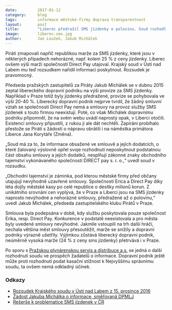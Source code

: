 ```yaml
---
date:         2017-01-12
category:     blog
tags:         informace městské-firmy doprava transparentnost 
layout:       post
title:        "Liberec předražil SMS jízdenky o polovinu. Soud rozhodl, že smlouvu tajit nesmí" 
image:        liberec-sms.jpg
author:       Jan Loužek, Jakub Michálek
---
```


Piráti zmapovali napříč republikou marže za SMS jízdenky, které jsou v některých případech nehorázné, např. kolem 25 % z ceny jízdenky. Liberec ovšem výši marži společnosti Direct Pay utajoval. Krajský soud v Ústí nad Labem mu teď rozsudkem nařídil informaci poskytnout. Rozsudek je pravomocný.

Předseda pražských zastupitelů za Piráty Jakub Michálek se v dubnu 2015 zeptal libereckého dopravní podniku na výši provize za SMS jízdenky. Například v Praze totiž byly jízdenky předražené, provize se pohybovala ve výši 20-40 %. Liberecký dopravní podnik nejprve tvrdil, že žádný smluvní vztah se společností Direct Pay nemá a smlouvy na provoz služby SMS jízdenek s touto firmou neexistují. Poté, co však Michálek dopravnímu podniku připomněl, že na svém webu uvádí naprostý opak, v Liberci otočili. Existenci smlouvy připustili, z rukou ji ale dát nechtěli. Zapírání probíhalo  přestože se Piráti s žádostí o nápravu obrátili i na náměstka primátora Liberce Jana Korytáře (Změna).

„Soud má za to, že informace obsažené ve smlouvě a jejích dodatcích, o které žalovaný výslovně opřel svoje rozhodnutí neposkytnout podstatnou část obsahu smlouvy a jejích dodatků, nesplňují zákonné znaky obchodního tajemství vykonávaného společností DIRECT pay s. r. o.,“ uvedl soud v rozsudku.

„Obchodní tajemství je záminka, pod kterou městské firmy před občany utajujují nevýhodně uzavřené smlouvy. Společnosti Erica a Direct Pay díky léta dojily městské kasy po celé republice o desítky milionů korun. Z unikátního srovnání cen vyplývá, že v Praze a Liberci jsou na SMS jízdenky naprosto nevýhodné a nehorázné smlouvy, předražené až o polovinu,“ uvedl Jakub Michálek, předseda zastupitelského klubu Pirátů v Praze. 

Smlouva byla podepsána v době, kdy službu poskytovala pouze společnost Erika, resp. Direct Pay. Konkurence v podstatě neexistovala a pro města byly uvedené smlouvy nevýhodné. Jakmile vstoupili na trh další hráči, nechala většina měst smlouvy přesoutěžit, marže se snížily a dopravní podniky výrazně ušetřily. Výjimkou zůstává liberecký dopravní podnik, neúměrně vysoká marže (24 % z ceny sms jízdenky) přetrvává i v Praze. 

Po sporu s [Pražskou plynárenskou servis a distribuce a.s.](https://praha.pirati.cz/poskytovani-informaci-mestskymi-firmami.html ) se jedná o další rozhodnutí soudu ve prospěch žadatelů o informace. Dopravní podnik ještě může proti rozhodnutí podat kasační stížnost k Nejvyššímu správnímu soudu, ta ovšem nemá odkladný účinek.

### Odkazy 

* [Rozsudek Krajského soudu v Ústí nad Labem z 15. prosince 2016](https://github.com/pirati-cz/KlubPraha/blob/master/spisy/2015/21-sms-jizdenky-liberec-jablonec/26-rozsudek/rozsudek.pdf )
* [Žádost Jakuba Michálka o informace, směřovaná DPMLJ](https://github.com/pirati-cz/KlubPraha/blob/master/spisy/2015/21-sms-jizdenky-liberec-jablonec/1-zadost/Liberec%20a%20Jablonec_signed.pdf )
* [Rešerše k problematice SMS jízdenek v ČR](https://praha.pirati.cz/sms-jizdenky.html )
